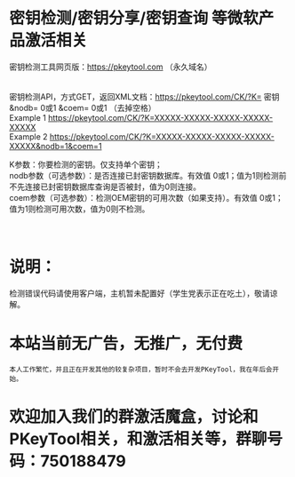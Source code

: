 # 密钥检测/密钥分享/密钥查询 等微软产品激活相关

密钥检测工具网页版：https://pkeytool.com （永久域名）  
<br/>
<br/>
密钥检测API，方式GET，返回XML文档：https://pkeytool.com/CK/?K= 密钥 &nodb= 0或1 &coem= 0或1   （去掉空格）  
Example 1 https://pkeytool.com/CK/?K=XXXXX-XXXXX-XXXXX-XXXXX-XXXXX  
Example 2 https://pkeytool.com/CK/?K=XXXXX-XXXXX-XXXXX-XXXXX-XXXXX&nodb=1&coem=1  
  
K参数：你要检测的密钥。仅支持单个密钥；  
nodb参数（可选参数）：是否连接已封密钥数据库。有效值 0或1；值为1则检测前不先连接已封密钥数据库查询是否被封，值为0则连接。  
coem参数（可选参数）：检测OEM密钥的可用次数（如果支持）。有效值 0或1；值为1则检测可用次数，值为0则不检测。  
<br/>
<br/>


# 说明：
检测错误代码请使用客户端，主机暂未配置好（学生党表示正在吃土），敬请谅解。
# 本站当前无广告，无推广，无付费 

`本人工作繁忙，并且正在开发其他的较复杂项目，暂时不会去开发PKeyTool，我在年后会开始。`
# 欢迎加入我们的群激活魔盒，讨论和PKeyTool相关，和激活相关等，群聊号码：750188479
